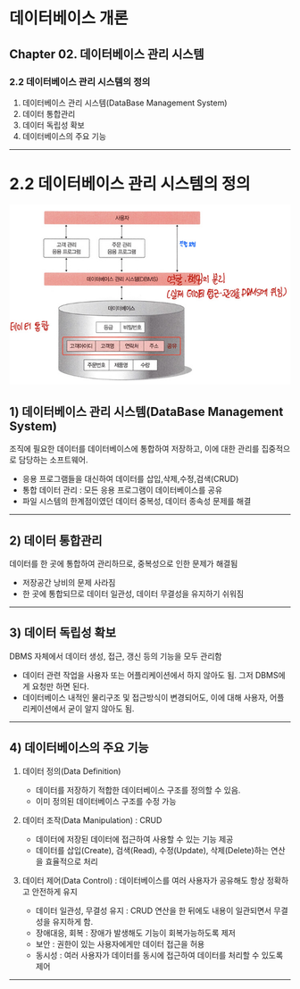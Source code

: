 
# 데이터베이스 개론
## Chapter 02. 데이터베이스 관리 시스템
### 2.2 데이터베이스 관리 시스템의 정의
1) 데이터베이스 관리 시스템(DataBase Management System)
2) 데이터 통합관리
3) 데이터 독립성 확보
4) 데이터베이스의 주요 기능

---

# 2.2 데이터베이스 관리 시스템의 정의

![img/DBMS.jpg](img/DBMS.jpg)

## 1) 데이터베이스 관리 시스템(DataBase Management System)
조직에 필요한 데이터를 데이터베이스에 통합하여 저장하고, 이에 대한 관리를 집중적으로 담당하는 소프트웨어.
- 응용 프로그램들을 대신하여 데이터를 삽입,삭제,수정,검색(CRUD)
- 통합 데이터 관리 : 모든 응용 프로그램이 데이터베이스를 공유
- 파일 시스템의 한계점이였던 데이터 중복성, 데이터 종속성 문제를 해결

---

## 2) 데이터 통합관리
데이터를 한 곳에 통합하여 관리하므로, 중복성으로 인한 문제가 해결됨
- 저장공간 낭비의 문제 사라짐
- 한 곳에 통합되므로 데이터 일관성, 데이터 무결성을 유지하기 쉬워짐

---

## 3) 데이터 독립성 확보
DBMS 자체에서 데이터 생성, 접근, 갱신 등의 기능을 모두 관리함  
- 데이터 관련 작업을 사용자 또는 어플리케이션에서 하지 않아도 됨. 그저 DBMS에게 요청만 하면 된다.
- 데이터베이스 내적인 물리구조 및 접근방식이 변경되어도, 이에 대해 사용자, 어플리케이션에서 굳이 알지 않아도 됨.

---

## 4) 데이터베이스의 주요 기능
1. 데이터 정의(Data Definition)
   - 데이터를 저장하기 적합한 데이터베이스 구조를 정의할 수 있음.
   - 이미 정의된 데이터베이스 구조를 수정 가능


2. 데이터 조작(Data Manipulation) : CRUD
   - 데이터에 저장된 데이터에 접근하여 사용할 수 있는 기능 제공
   - 데이터를 삽입(Create), 검색(Read), 수정(Update), 삭제(Delete)하는 연산을 효율적으로 처리


3. 데이터 제어(Data Control) : 데이터베이스를 여러 사용자가 공유해도 항상 정확하고 안전하게 유지
   - 데이터 일관성, 무결성 유지 : CRUD 연산을 한 뒤에도 내용이 일관되면서 무결성을 유지하게 함.
   - 장애대응, 회복 : 장애가 발생해도 기능이 회복가능하도록 제저
   - 보안 : 권한이 있는 사용자에게만 데이터 접근을 허용
   - 동시성 : 여러 사용자가 데이터를 동시에 접근하여 데이터를 처리할 수 있도록 제어

---